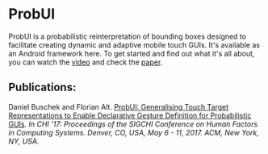 # ProbUI
ProbUI is a probabilistic reinterpretation of bounding boxes designed to facilitate creating dynamic and adaptive mobile touch GUIs. It's available as an Android framework here. To get started and find out what it's all about, you can watch the [video](www.medien.ifi.lmu.de/probui/video) and check the [paper](http://www.medien.ifi.lmu.de/forschung/publikationen/detail?pub=buschek2017chi).



## Publications:
Daniel Buschek and Florian Alt. [ProbUI: Generalising Touch Target Representations to Enable Declarative Gesture Definition for Probabilistic GUIs](http://www.medien.ifi.lmu.de/forschung/publikationen/detail?pub=buschek2017chi). *In CHI '17: Proceedings of the SIGCHI Conference on Human Factors in Computing Systems. Denver, CO, USA, May 6 - 11, 2017. ACM, New York, NY, USA.*
